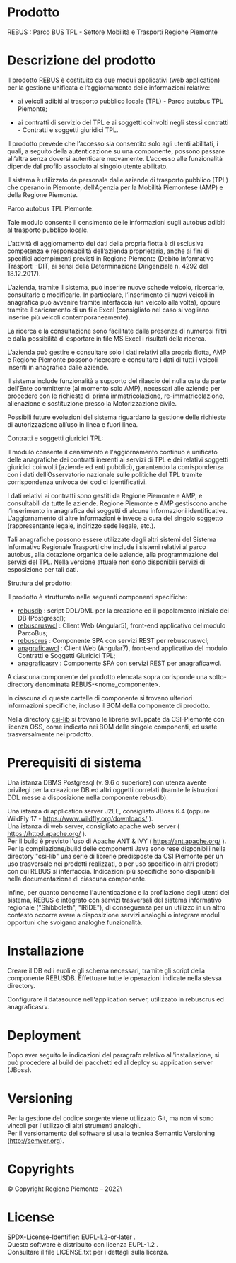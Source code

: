 ﻿# Prodotto

REBUS : Parco BUS TPL - Settore Mobilità e Trasporti Regione Piemonte

# Descrizione del prodotto

Il prodotto REBUS è costituito da due moduli applicativi (web application) per la gestione unificata e l’aggiornamento delle informazioni relative:
 
-	ai veicoli adibiti al trasporto pubblico locale (TPL) - Parco autobus TPL Piemonte;

-	ai contratti di servizio del TPL e ai soggetti coinvolti negli stessi contratti - Contratti e soggetti giuridici TPL.

Il prodotto prevede che l’accesso sia consentito solo agli utenti abilitati, i quali, a seguito della autenticazione su una componente, possono passare all’altra senza doversi autenticare nuovamente. L’accesso alle funzionalità dipende dal profilo associato al singolo utente abilitato.

Il sistema è utilizzato da personale dalle aziende di trasporto pubblico (TPL) che operano in Piemonte, dell’Agenzia per la Mobilità Piemontese (AMP) e della Regione Piemonte.

Parco autobus TPL Piemonte:

Tale modulo consente il censimento delle informazioni sugli autobus adibiti al trasporto pubblico locale.

L’attività di aggiornamento dei dati della propria flotta è di esclusiva competenza e responsabilità dell’azienda proprietaria, anche ai fini di specifici adempimenti previsti in Regione Piemonte (Debito Informativo Trasporti -DIT, ai sensi della Determinazione Dirigenziale n. 4292 del 18.12.2017).

L’azienda, tramite il sistema, può inserire nuove schede veicolo, ricercarle, consultarle e modificarle. In particolare, l’inserimento di nuovi veicoli in anagrafica può avvenire tramite interfaccia (un veicolo alla volta), oppure tramite il caricamento di un file Excel (consigliato nel caso si vogliano inserire più veicoli contemporaneamente).

La ricerca e la consultazione sono facilitate dalla presenza di numerosi filtri e dalla possibilità di esportare in file MS Excel i risultati della ricerca.

L’azienda può gestire e consultare solo i dati relativi alla propria flotta, AMP e Regione Piemonte possono ricercare e consultare i dati di tutti i veicoli inseriti in anagrafica dalle aziende. 

Il sistema include funzionalità a supporto del rilascio dei nulla osta da parte dell’Ente committente (al momento solo AMP), necessari alle aziende per procedere con le richieste di prima immatricolazione, re-immatricolazione, alienazione e sostituzione presso la Motorizzazione civile.

Possibili future evoluzioni del sistema riguardano la gestione delle richieste di autorizzazione all’uso in linea e fuori linea.


Contratti e soggetti giuridici TPL:
 
Il modulo consente il censimento e l'aggiornamento continuo e unificato delle anagrafiche dei contratti inerenti ai servizi di TPL e dei relativi soggetti giuridici coinvolti (aziende ed enti pubblici), garantendo la corrispondenza con i dati dell’Osservatorio nazionale sulle politiche del TPL tramite corrispondenza univoca dei codici identificativi.

I dati relativi ai contratti sono gestiti da Regione Piemonte e AMP, e consultabili da tutte le aziende. Regione Piemonte e AMP gestiscono anche l’inserimento in anagrafica dei soggetti di alcune informazioni identificative. L’aggiornamento di altre informazioni è invece a cura del singolo soggetto (rappresentante legale, indirizzo sede legale, etc.).

Tali anagrafiche possono essere utilizzate dagli altri sistemi del Sistema Informativo Regionale Trasporti che include i sistemi relativi al parco autobus, alla dotazione organica delle aziende, alla programmazione dei servizi del TPL. Nella versione attuale non sono disponibili servizi di esposizione per tali dati.


Struttura del prodotto:

Il prodotto è strutturato nelle seguenti componenti specifiche:
- [rebusdb]( https://github.com/regione-piemonte/rebus/tree/main/rebus-rebusdb ) : 				script DDL/DML per la creazione ed il popolamento iniziale del DB (Postgresql);
- [rebuscruswcl]( https://github.com/regione-piemonte/rebus/tree/main/rebus-rebuscruswcl ) : 	Client Web (Angular5), front-end applicativo del modulo ParcoBus;
- [rebuscrus]( https://github.com/regione-piemonte/rebus/tree/main/rebus-rebuscrus ) : 			Componente SPA con servizi REST per rebuscruswcl;
- [anagraficawcl]( https://github.com/regione-piemonte/rebus/tree/main/rebus-anagraficawcl ) :	Client Web (Angular7), front-end applicativo del modulo Contratti e Soggetti Giuridici TPL;
- [anagraficasrv]( https://github.com/regione-piemonte/rebus/tree/main/rebus-anagraficasrv ) : 	Componente SPA con servizi REST per anagraficawcl.


A ciascuna componente del prodotto elencata sopra corisponde una sotto-directory denominata REBUS-<nome_componente>.

In ciascuna di queste cartelle di componente si trovano ulteriori informazioni specifiche, incluso il BOM della componente di prodotto.

Nella directory [csi-lib]( https://github.com/regione-piemonte/REBUS/tree/main/csi-lib ) si trovano le librerie sviluppate da CSI-Piemonte con licenza OSS, come indicato nei BOM delle singole componenti, ed usate trasversalmente nel prodotto.
	

# Prerequisiti di sistema

Una istanza DBMS Postgresql (v. 9.6 o superiore) con utenza avente privilegi per la creazione DB ed altri oggetti correlati (tramite le istruzioni DDL messe a disposizione nella componente rebusdb).

Una istanza di application server J2EE, consigliato JBoss 6.4 (oppure WildFly 17 - https://www.wildfly.org/downloads/ ).\
Una istanza di web server, consigliato apache web server ( https://httpd.apache.org/ ).\
Per il build è previsto l'uso di Apache ANT & IVY ( https://ant.apache.org/ ).\
Per la compilazione/build delle componenti Java sono rese disponibili nella directory "csi-lib" una serie di librerie predisposte da CSI Piemonte per un uso trasversale nei prodotti realizzati, o per uso specifico in altri prodotti con cui REBUS si interfaccia. Indicazioni più specifiche sono disponibili nella documentazione di ciascuna componente.

Infine, per quanto concerne l'autenticazione e la profilazione degli utenti del sistema, REBUS è integrato con servizi trasversali del sistema informativo regionale ("Shibboleth", "IRIDE"), di conseguenza per un utilizzo in un altro contesto occorre avere a disposizione servizi analoghi o integrare moduli opportuni che svolgano analoghe funzionalità.
 

# Installazione

Creare il DB ed i euoli e gli schema necessari, tramite gli script della componente REBUSDB. Effettuare tutte le operazioni indicate nella stessa directory.
 
Configurare il datasource nell'application server, utilizzato in rebuscrus ed anagraficasrv.

# Deployment

Dopo aver seguito le indicazioni del paragrafo relativo all'installazione, si può procedere al build dei pacchetti ed al deploy su application server (JBoss).


# Versioning
Per la gestione del codice sorgente viene utilizzato Git, ma non vi sono vincoli per l'utilizzo di altri strumenti analoghi.\
Per il versionamento del software si usa la tecnica Semantic Versioning (http://semver.org).


# Copyrights
© Copyright Regione Piemonte – 2022\

# License

SPDX-License-Identifier: EUPL-1.2-or-later .\
Questo software è distribuito con licenza EUPL-1.2 .\
Consultare il file LICENSE.txt per i dettagli sulla licenza.
